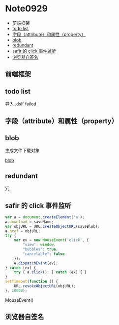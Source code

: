 # Note0929


<!-- MarkdownTOC -->

- [前端框架](#前端框架)
- [todo list](#todo-list)
- [字段（attribute）和属性（property）](#字段（attribute）和属性（property）)
- [blob](#blob)
- [redundant](#redundant)
- [safir 的 click 事件监听](#safir-的-click-事件监听)
- [浏览器自签名](#浏览器自签名)

<!-- /MarkdownTOC -->


## 前端框架

## todo list

导入 .dslf failed


## 字段（attribute）和属性（property）


## blob

生成文件下载对象

[blob](https://gaohaoyang.github.io/2016/11/22/js-create-file-and-download/)


## redundant

冗


## safir 的 click 事件监听

```js
var a = document.createElement('a');
a.download = saveName;
var objURL = URL.createObjectURL(saveBlob);
a.href = objURL;
try {
    var ev = new MouseEvent('click', {
        "view": window,
        "bubbles": true,
        "cancelable": false
    });
    a.dispatchEvent(ev);
} catch (ex) {
    try { a.click(); } catch (ex) { }
}
setTimeout(function () {
    URL.revokeObjectURL(objURL);
}, 10000);
```

MouseEvent()


## 浏览器自签名






